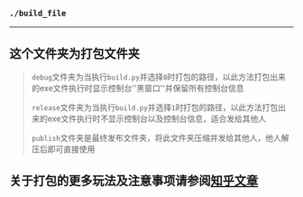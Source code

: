 ### `./build_file`

---

## 这个文件夹为打包文件夹

> `debug`文件夹为当执行`build.py`并选择`0`时打包的路径，以此方法打包出来的exe文件执行时显示控制台''黑窗口''并保留所有控制台信息
>
> `release`文件夹为当执行`build.py`并选择`1`时打包的路径，以此方法打包出来的exe文件执行时不显示控制台以及控制台信息，适合发给其他人
>
> `publish`文件夹是最终发布文件夹，将此文件夹压缩并发给其他人，他人解压后即可直接使用

## 关于打包的更多玩法及注意事项请参阅[知乎文章](https://www.zhihu.com/column/c_1245860717607686144)